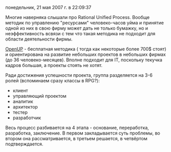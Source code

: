 понедельник, 21 мая 2007 г. в 22:09:37

Многие наверняка слышали про Rational Unified Process. Вообще методик по управлению "ресурсами" человеко-часов уйма и принятие одной из них в свою фирму может дать не только бумажку, но и неэффективность всвязи с тем что такая методика не подходит для области деятельности фирмы.

[OpenUP](http://www.epfwiki.net/wikis/openup/index.htm) - бесплатная методика ( тогда как некоторые более 700$ стоят) и ориентирована на развитие небольших проектов в небольших фирмах (до 36 человеко-месяцев). Вполне подходит для IT, поскольку текучка кадров большая, а проекты стоять не хотят.

Ради достижения успешности проекта, группа разделяется на 3-6 ролей (вспоминаем сразу классы в RPG?):

- клиент
- управляющий проектом
- аналитик
- архитектор
- тестер
- разработчик

Весь процесс разбивается на 4 этапа - основание, переработка, разработка, заключение. В первом закладывается суть проблемы, во втором она рассматривается, в третьем решается, в четвёртом подтверждается.